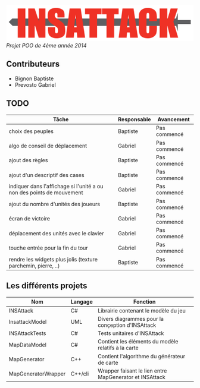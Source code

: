![# INSAttack](https://github.com/GPrev/Insattack/blob/master/Logo.png "Logo")
*Projet POO de 4ème année 2014*

## Contributeurs
- Bignon Baptiste
- Prevosto Gabriel
 
## TODO
| Tâche | Responsable | Avancement |
|---|---|---|
| choix des peuples | Baptiste | Pas commencé |
| algo de conseil de déplacement | Gabriel | Pas commencé |
| ajout des règles | Baptiste | Pas commencé |
| ajout d'un descriptif des cases | Baptiste | Pas commencé |
| indiquer dans l'affichage si l'unité a ou non des points de mouvement | Gabriel | Pas commencé |
| ajout du nombre d'unités des joueurs | Baptiste | Pas commencé |
| écran de victoire | Gabriel | Pas commencé |
| déplacement des unités avec le clavier | Gabriel | Pas commencé |
| touche entrée pour la fin du tour | Gabriel | Pas commencé |
| rendre les widgets plus jolis (texture parchemin, pierre, ..) | Baptiste | Pas commencé |

## Les différents projets

| Nom | Langage | Fonction |
|---|---|---|
| INSAttack | C# |  Librairie contenant le modèle du jeu |
| InsattackModel | UML |  Divers diagrammes pour la conçeption d'INSAttack |
| INSAttackTests | C# |  Tests unitaires d'INSAttack |
| MapDataModel | C# |  Contient les éléments du modèle relatifs à la carte |
| MapGenerator | C++ |  Contient l'algorithme du générateur de carte |
| MapGeneratorWrapper | C++/cli |  Wrapper faisant le lien entre MapGenerator et INSAttack |

